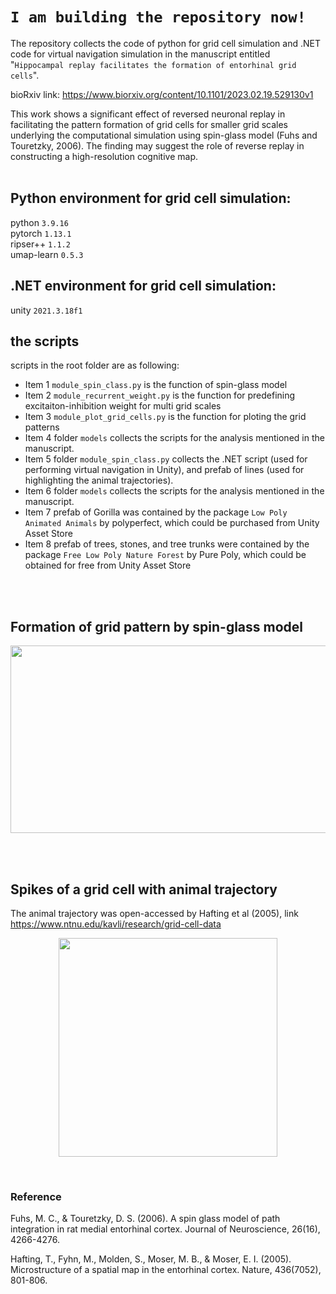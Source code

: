 # `I am building the repository now! `<br />


The repository collects the code of python for grid cell simulation and .NET code for virtual navigation simulation in the manuscript entitled "`Hippocampal replay facilitates the formation of entorhinal grid cells`". <br />

bioRxiv link: https://www.biorxiv.org/content/10.1101/2023.02.19.529130v1 <br />

This work shows a significant effect of reversed neuronal replay in facilitating the pattern formation of grid cells for smaller grid scales underlying the computational simulation using spin-glass model (Fuhs and Touretzky, 2006). The finding may suggest the role of reverse replay in constructing a high-resolution cognitive map. <br /><br />


## Python environment for grid cell simulation: <br />
python `3.9.16` <br />
pytorch `1.13.1` <br />
ripser++ `1.1.2` <br />
umap-learn `0.5.3` <br />

## .NET environment for grid cell simulation: <br />
unity `2021.3.18f1` 


## the scripts<br />
scripts in the root folder are as following:
<br />
- Item 1 `module_spin_class.py` is the function of spin-glass model<br />
- Item 2 `module_recurrent_weight.py` is the function for predefining excitaiton-inhibition weight for multi grid scales<br />
- Item 3 `module_plot_grid_cells.py` is the function for ploting the grid patterns<br />
- Item 4 folder `models` collects the scripts for the analysis mentioned in the manuscript.<br />
- Item 5 folder `module_spin_class.py` collects the .NET script (used for performing virtual navigation in Unity), and prefab of lines (used for highlighting the animal trajectories). 
- Item 6 folder `models` collects the scripts for the analysis mentioned in the manuscript.<br />
- Item 7 prefab of Gorilla was contained by the package `Low Poly Animated Animals` by polyperfect, which could be purchased from Unity Asset Store
- Item 8 prefab of trees, stones, and tree trunks were contained by the package `Free Low Poly Nature Forest` by Pure Poly, which could be obtained for free from Unity Asset Store

<br /><br />

## Formation of grid pattern by spin-glass model <br />
<p align="center">
  <img src="https://github.com/ZHANGneuro/Hippocampal-replay-facilitates-the-formation-of-entorhinal-grid-cells/blob/main/video_1_grid_pattern_git.gif" width="700" height="300" loop=infinite/>
</p>



<br />
<br />

## Spikes of a grid cell with animal trajectory <br />
The animal trajectory was open-accessed by Hafting et al (2005), link https://www.ntnu.edu/kavli/research/grid-cell-data <br />

<p align="center">
  <img src="https://github.com/ZHANGneuro/Hippocampal-replay-facilitates-the-formation-of-entorhinal-grid-cells/blob/main/video_2_firing_rate_git.gif" width="350" height="350" loop=infinite/>
</p>
<br />


### Reference <br />
Fuhs, M. C., & Touretzky, D. S. (2006). A spin glass model of path integration in rat medial entorhinal cortex. Journal of Neuroscience, 26(16), 4266-4276.

Hafting, T., Fyhn, M., Molden, S., Moser, M. B., & Moser, E. I. (2005). Microstructure of a spatial map in the entorhinal cortex. Nature, 436(7052), 801-806.<br />
